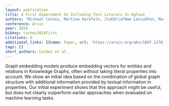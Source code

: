 ```yaml
---
layout: publication
title: A First Experiment On Including Text Literals In Kglove
authors: "Michael Cochez, Martina Garofalo, J\xE9r\xF4me Len\xDFen, Maria Angela Pellegrino"
conference: Arxiv
year: 2018
bibkey: cochez2018first
citations: 6
additional_links: [{name: Paper, url: 'https://arxiv.org/abs/1807.11761'}]
tags: []
short_authors: Cochez et al.
---
```

Graph embedding models produce embedding vectors for entities and relations
in Knowledge Graphs, often without taking literal properties into account. We
show an initial idea based on the combination of global graph structure with
additional information provided by textual information in properties. Our
initial experiment shows that this approach might be useful, but does not
clearly outperform earlier approaches when evaluated on machine learning tasks.